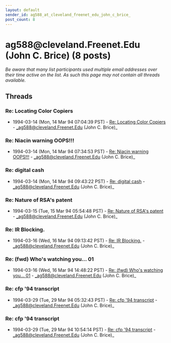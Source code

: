 ```yaml
---
layout: default
sender_id: ag588_at_cleveland_freenet_edu_john_c_brice_
post_count: 8
---
```


# ag588<span>@</span>cleveland.Freenet.Edu (John C. Brice) (8 posts)

_Be aware that many list participants used multiple email addresses over their time active on the list. As such this page may not contain all threads available._

## Threads

### Re: Locating Color Copiers
+ 1994-03-14 (Mon, 14 Mar 94 07:04:39 PST) - [Re: Locating Color Copiers](/archive/1994/03/1831a362a7583746104d8bba95ff4821042a8fdbb1e53ca807bc4a7ec319c88e) - _ag588@cleveland.Freenet.Edu (John C. Brice)_

### Re: Niacin warning OOPS!!!
+ 1994-03-14 (Mon, 14 Mar 94 07:34:53 PST) - [Re: Niacin warning OOPS!!!](/archive/1994/03/533000ff48efa7f09fed08236e7058e877989e6affa727eff6c0697df693152d) - _ag588@cleveland.Freenet.Edu (John C. Brice)_

### Re: digital cash
+ 1994-03-14 (Mon, 14 Mar 94 09:43:22 PST) - [Re: digital cash](/archive/1994/03/d4eeb4a7382d664f3578f26958fbaff38dabd5d8d223f100ab00b6a9be4cff60) - _ag588@cleveland.Freenet.Edu (John C. Brice)_

### Re: Nature of RSA's patent
+ 1994-03-15 (Tue, 15 Mar 94 05:54:48 PST) - [Re: Nature of RSA's patent](/archive/1994/03/8b4f149b29fddb44ae3fb24f3d8dade3520960f40d9b1ff1a32f9ca406e7ec01) - _ag588@cleveland.Freenet.Edu (John C. Brice)_

### Re: IR Blocking.
+ 1994-03-16 (Wed, 16 Mar 94 09:13:42 PST) - [Re: IR Blocking.](/archive/1994/03/e43d0639a3aff1334c90432d8d8723631f9a93adeedb7b272898c4e5562f2d23) - _ag588@cleveland.Freenet.Edu (John C. Brice)_

### Re: (fwd) Who's watching you...  01
+ 1994-03-16 (Wed, 16 Mar 94 14:48:22 PST) - [Re: (fwd) Who's watching you...  01](/archive/1994/03/e268604e49b7a23b763289b7410318610d22e369d91b8da49c7c4def2e81c321) - _ag588@cleveland.Freenet.Edu (John C. Brice)_

### Re: cfp '94 transcript
+ 1994-03-29 (Tue, 29 Mar 94 05:32:43 PST) - [Re: cfp '94 transcript](/archive/1994/03/572b44129cb4ca58edd2cbcd61d8b8d92ae138586881f42c4d9f9916b2de5caa) - _ag588@cleveland.Freenet.Edu (John C. Brice)_

### Re: cfp '94 transcript
+ 1994-03-29 (Tue, 29 Mar 94 10:54:14 PST) - [Re: cfp '94 transcript](/archive/1994/03/2c1e518b82f3134608eb41de38e206de462577511e743ce10a760ea057dfeeec) - _ag588@cleveland.Freenet.Edu (John C. Brice)_

